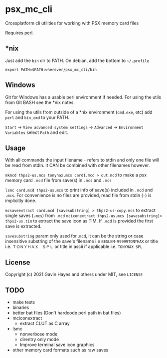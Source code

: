 # psx_mc_cli
Crossplatform cli utilities for working with PSX memory card files

Requires perl.

## *nix

Just add the `bin` dir to PATH. On debian, add the bottom to `~/.profile`

`export PATH=$PATH:wherever/psx_mc_cli/bin`

## Windows

Git for Windows has a usable perl environment if needed. For using the utils from Git BASH see the *nix notes.

For using the utils from outside of a *nix environment (`cmd.exe`, etc) add `perl` and `bin_cmd` to your PATH.

`Start` -> `View advanced system settings` -> `Advanced` -> `Environment Variables` select `Path` and edit.

## Usage

With all commands the input filename `-` refers to stdin and only one file will be read from stdin. It CAN be combined with other filenames however.

`mkmcd thps2-us.mcs tonyhax.mcs card1.mcd > out.mcd` to make a psx memory card `.mcd` file from save(s) in `.mcs` and `.mcs`

`lsmc card.mcd thps2-us.mcs` to print info of save(s) included in `.mcd` and `.mcs`. For convenience is no files are provided, read file from stdin (`-`) is implicitly done.

`mcsaveextract card.mcd [savesubstring] > thps2-us-copy.mcs` to extract single saves (`.mcs`) from `.mcd`
`mciconextract thps2-us.mcs [savesubstring]> thps2-us.tim` to extract the save icon as TIM. If `.mcd` is provided the first save is extracted.

`savesubstring` param only used for .`mcd`, it can be the string or case insensitive substring of the save's filename i.e `BESLEM-99999TONYHAX` or title i.e. `ＴＯＮＹＨＡＸ　ＳＰＬ` or title in ascii if applicable i.e. `TONYHAX SPL`

## License
Copyright (c) 2021 Gavin Hayes and others under MIT, see `LICENSE`

## TODO
- make tests
- binaries
- better bat files (Don't hardcode perl path in bat files)
- mciconextract
    - extract CLUT as C array
- lsmc
    - nonverbose mode
    - direntry only mode
    - Improve terminal save icon graphics
- other memory card formats such as raw saves
